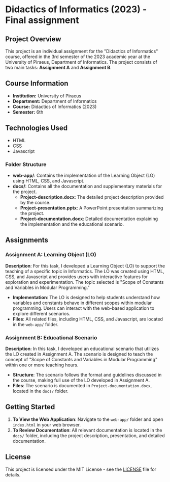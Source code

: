 # Didactics of Informatics (2023) - Final assignment

## Project Overview

This project is an individual assignment for the "Didactics of Informatics" course, offered in the 3rd semester of the 2023 academic year at the University of Piraeus, Department of Informatics. The project consists of two main tasks: **Assignment A** and **Assignment B**.

## Course Information
- **Institution:** University of Piraeus
- **Department:** Department of Informatics
- **Course:** Didactics of Informatics (2023)
- **Semester:** 6th

## Technologies Used

- HTML
- CSS
- Javascript

### Folder Structure

- **web-app/**: Contains the implementation of the Learning Object (LO) using HTML, CSS, and Javascript.
- **docs/**: Contains all the documentation and supplementary materials for the project.
  - **Project-description.docx**: The detailed project description provided by the course.
  - **Project-presentation.pptx**: A PowerPoint presentation summarizing the project.
  - **Project-documentation.docx**: Detailed documentation explaining the implementation and the educational scenario.

## Assignments

### Assignment A: Learning Object (LO)

**Description**: For this task, I developed a Learning Object (LO) to support the teaching of a specific topic in Informatics. The LO was created using HTML, CSS, and Javascript and provides users with interactive features for exploration and experimentation. The topic selected is "Scope of Constants and Variables in Modular Programming."

- **Implementation**: The LO is designed to help students understand how variables and constants behave in different scopes within modular programming. Users can interact with the web-based application to explore different scenarios.
- **Files**: All related files, including HTML, CSS, and Javascript, are located in the `web-app/` folder.

### Assignment B: Educational Scenario

**Description**: In this task, I developed an educational scenario that utilizes the LO created in Assignment A. The scenario is designed to teach the concept of "Scope of Constants and Variables in Modular Programming" within one or more teaching hours.

- **Structure**: The scenario follows the format and guidelines discussed in the course, making full use of the LO developed in Assignment A.
- **Files**: The scenario is documented in `Project-documentation.docx`, located in the `docs/` folder.

## Getting Started

1. **To View the Web Application**: Navigate to the `web-app/` folder and open `index.html` in your web browser.
2. **To Review Documentation**: All relevant documentation is located in the `docs/` folder, including the project description, presentation, and detailed documentation.

## License

This project is licensed under the MIT License - see the [LICENSE](./LICENSE) file for details.
